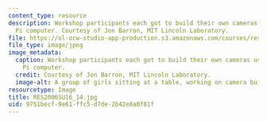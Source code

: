 ```yaml
---
content_type: resource
description: Workshop participants each got to build their own cameras using a Raspberry
  Pi computer. Courtesy of Jon Barron, MIT Lincoln Laboratory.
file: https://ol-ocw-studio-app-production.s3.amazonaws.com/courses/res-2-006-girls-who-build-cameras-summer-2016/9751becf9e61ffc5d7de2b42e8a0f81f_RES2006SU16_14.jpg
file_type: image/jpeg
image_metadata:
  caption: Workshop participants each got to build their own cameras using a Raspberry
    Pi computer.
  credit: Courtesy of Jon Barron, MIT Lincoln Laboratory.
  image-alt: A group of girls sitting at a table, working on camera building.
resourcetype: Image
title: RES2006SU16_14.jpg
uid: 9751becf-9e61-ffc5-d7de-2b42e8a0f81f
---
```

